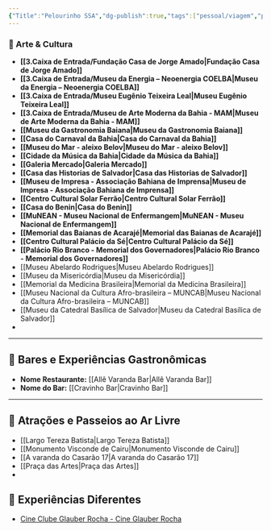 ```yaml
---
{"Title":"Pelourinho SSA","dg-publish":true,"tags":["pessoal/viagem","pessoal/lugares","SSA"],"permalink":"/3-caixa-de-entrada/pelourinho-ssa/","dgPassFrontmatter":true}
---
```


### 🎨 Arte & Cultura
- **[[3.Caixa de Entrada/Fundação Casa de Jorge Amado\|Fundação Casa de Jorge Amado]]**
- **[[3.Caixa de Entrada/Museu da Energia – Neoenergia COELBA\|Museu da Energia – Neoenergia COELBA]]**
- **[[3.Caixa de Entrada/Museu Eugênio Teixeira Leal\|Museu Eugênio Teixeira Leal]]**
- **[[3.Caixa de Entrada/Museu de Arte Moderna da Bahia - MAM\|Museu de Arte Moderna da Bahia - MAM]]**
- **[[Museu da Gastronomia Baiana\|Museu da Gastronomia Baiana]]**
- **[[Casa do Carnaval da Bahia\|Casa do Carnaval da Bahia]]**
- **[[Museu do Mar - aleixo Belov\|Museu do Mar - aleixo Belov]]**
- **[[Cidade da Música da Bahia\|Cidade da Música da Bahia]]**
- **[[Galeria Mercado\|Galeria Mercado]]**
- **[[Casa das Historias de Salvador\|Casa das Historias de Salvador]]**
- **[[Museu de Impresa - Associação Bahiana de Imprensa\|Museu de Impresa - Associação Bahiana de Imprensa]]**
- **[[Centro Cultural Solar Ferrão\|Centro Cultural Solar Ferrão]]**
- **[[Casa do Benin\|Casa do Benin]]**
- **[[MuNEAN - Museu Nacional de Enfermangem\|MuNEAN - Museu Nacional de Enfermangem]]**
- **[[Memorial das Baianas de Acarajé\|Memorial das Baianas de Acarajé]]**
- **[[Centro Cultural Palácio da Sé\|Centro Cultural Palácio da Sé]]**
- **[[Palácio Rio Branco - Memorial dos Governadores\|Palácio Rio Branco - Memorial dos Governadores]]**
- [[Museu Abelardo Rodrigues\|Museu Abelardo Rodrigues]]
- [[Museu da Misericórdia\|Museu da Misericórdia]]
- [[Memorial da Medicina Brasileira\|Memorial da Medicina Brasileira]]
- [[Museu Nacional da Cultura Afro-brasileira – MUNCAB\|Museu Nacional da Cultura Afro-brasileira – MUNCAB]]
- [[Museu da Catedral Basílica de Salvador\|Museu da Catedral Basílica de Salvador]]
- 
---
## 🍹 Bares e Experiências Gastronômicas
- **Nome Restaurante:** [[Allê Varanda Bar\|Allê Varanda Bar]]
- **Nome do Bar:** [[Cravinho Bar\|Cravinho Bar]]
---
## 🌳 Atrações e Passeios ao Ar Livre
- [[Largo Tereza Batista\|Largo Tereza Batista]]
- [[Monumento Visconde de Cairu\|Monumento Visconde de Cairu]]
- [[A varanda do Casarão 17\|A varanda do Casarão 17]]
- [[Praça das Artes\|Praça das Artes]]
- 
## 🦔 Experiências Diferentes
- [Cine Clube Glauber Rocha - Cine Glauber Rocha](https://www.cineglauberrocha.com.br/)
